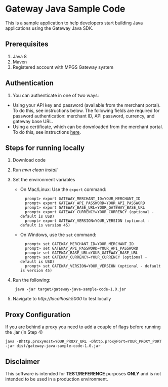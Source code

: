 # Gateway Java Sample Code
This is a sample application to help developers start building Java applications using the Gateway Java SDK.

## Prerequisites 
1. Java 8
1. Maven
1. Registered account with MPGS Gateway system

## Authentication
1. You can authenticate in one of two ways:
- Using your API key and password (available from the merchant portal). To do this, see instructions below. The following fields are required for password authentication: merchant ID, API password, currency, and gateway base URL.
- Using a certificate, which can be downloaded from the merchant portal. To do this, see instructions [here](CERT_AUTH.md).

## Steps for running locally
1. Download code
1. Run *mvn clean install*
1. Set the environment variables
    - On Mac/Linux: Use the ```export``` command:

            prompt> export GATEWAY_MERCHANT_ID=YOUR_MERCHANT_ID
            prompt> export GATEWAY_API_PASSWORD=YOUR_API_PASSWORD
            prompt> export GATEWAY_BASE_URL=YOUR_GATEWAY_BASE_URL
            prompt> export GATEWAY_CURRENCY=YOUR_CURRENCY (optional - default is USD)
            prompt> export GATEWAY_VERSION=YOUR_VERSION (optional - default is version 45)
    - On Windows, use the ```set``` command:

            prompt> set GATEWAY_MERCHANT_ID=YOUR_MERCHANT_ID
            prompt> set GATEWAY_API_PASSWORD=YOUR_API_PASSWORD
            prompt> set GATEWAY_BASE_URL=YOUR_GATEWAY_BASE_URL
            prompt> set GATEWAY_CURRENCY=YOUR_CURRENCY (optional - default is USD)
            prompt> set GATEWAY_VERSION=YOUR_VERSION (optional - default is version 45)

1. Run the following:

        java -jar target/gateway-java-sample-code-1.0.jar

1. Navigate to *http://localhost:5000* to test locally

## Proxy Configuration
If you are behind a proxy you need to add a couple of flags before running the .jar (in Step 4)  

`java -Dhttp.proxyHost=YOUR_PROXY_URL -Dhttp.proxyPort=YOUR_PROXY_PORT -jar dist/gateway-java-sample-code-1.0.jar`

## Disclaimer
This software is intended for **TEST/REFERENCE** purposes **ONLY** and is not intended to be used in a production environment.

